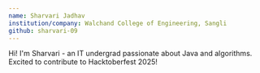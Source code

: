 ```yaml
---
name: Sharvari Jadhav
institution/company: Walchand College of Engineering, Sangli
github: sharvari-09
---
```

Hi! I'm Sharvari - an IT undergrad passionate about Java and algorithms. Excited to contribute to Hacktoberfest 2025!
